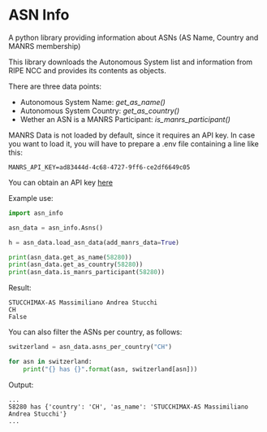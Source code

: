 # ASN Info
A python library providing information about ASNs (AS Name, Country and MANRS membership)

This library downloads the Autonomous System list and information from RIPE NCC and provides its contents as objects.

There are three data points:

- Autonomous System Name: *get_as_name()*
- Autonomous System Country: *get_as_country()*
- Wether an ASN is a MANRS Participant: *is_manrs_participant()*

MANRS Data is not loaded by default, since it requires an API key.  In case you want to load it, you will have to prepare a .env file containing a line like this:

```shell
MANRS_API_KEY=ad83444d-4c68-4727-9ff6-ce2df6649c05
```

You can obtain an API key [here](https://www.manrs.org/resources/api/)

Example use:

```python
import asn_info

asn_data = asn_info.Asns()

h = asn_data.load_asn_data(add_manrs_data=True)

print(asn_data.get_as_name(58280))
print(asn_data.get_as_country(58280))
print(asn_data.is_manrs_participant(58280))

```

Result:

```shell
STUCCHIMAX-AS Massimiliano Andrea Stucchi
CH
False
```

You can also filter the ASNs per country, as follows:

```python
switzerland = asn_data.asns_per_country("CH")

for asn in switzerland:
    print("{} has {}".format(asn, switzerland[asn]))
```

Output:

```
...
58280 has {'country': 'CH', 'as_name': 'STUCCHIMAX-AS Massimiliano Andrea Stucchi'}
...
```

